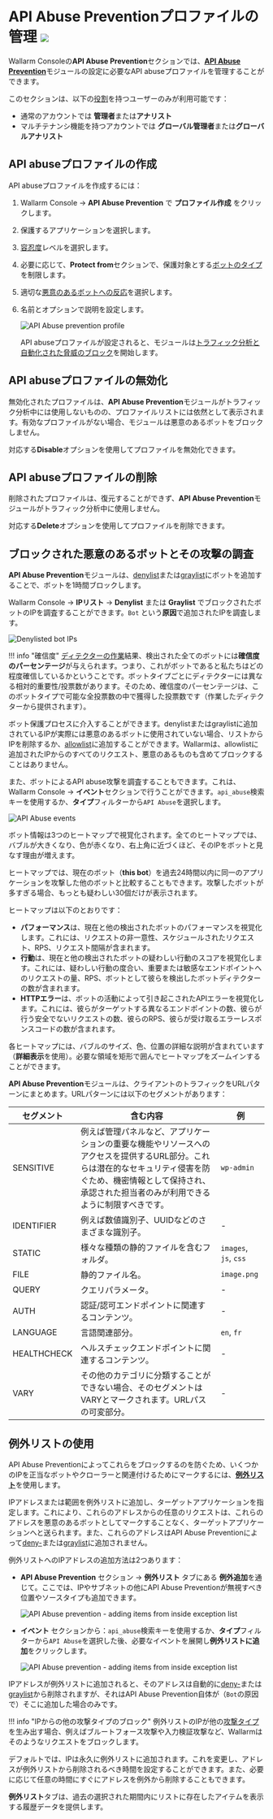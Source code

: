 # API Abuse Preventionプロファイルの管理 <a href="../../about-wallarm/subscription-plans/#subscription-plans"><img src="../../images/api-security-tag.svg" style="border: none;"></a>

Wallarm Consoleの**API Abuse Prevention**セクションでは、[**API Abuse Prevention**](../about-wallarm/api-abuse-prevention.md)モジュールの設定に必要なAPI abuseプロファイルを管理することができます。

このセクションは、以下の[役割](../user-guides/settings/users.md#user-roles)を持つユーザーのみが利用可能です：

* 通常のアカウントでは **管理者**または**アナリスト**
* マルチテナンシ機能を持つアカウントでは **グローバル管理者**または**グローバルアナリスト**

## API abuseプロファイルの作成

API abuseプロファイルを作成するには：

1. Wallarm Console → **API Abuse Prevention** で **プロファイル作成** をクリックします。
1. 保護するアプリケーションを選択します。
1. [容忍度](../about-wallarm/api-abuse-prevention.md#tolerance)レベルを選択します。
1. 必要に応じて、**Protect from**セクションで、保護対象とする[ボットのタイプ](../about-wallarm/api-abuse-prevention.md#automated-threats-blocked-by-api-abuse-prevention)を制限します。
1. 適切な[悪意のあるボットへの反応](../about-wallarm/api-abuse-prevention.md#reaction-to-malicious-bots)を選択します。
1. 名前とオプションで説明を設定します。

    ![API Abuse prevention profile](../images/about-wallarm-waf/abi-abuse-prevention/create-api-abuse-prevention.png)

    API abuseプロファイルが設定されると、モジュールは[トラフィック分析と自動化された脅威のブロック](../about-wallarm/api-abuse-prevention.md#how-api-abuse-prevention-works)を開始します。

## API abuseプロファイルの無効化

無効化されたプロファイルは、**API Abuse Prevention**モジュールがトラフィック分析中には使用しないものの、プロファイルリストには依然として表示されます。有効なプロファイルがない場合、モジュールは悪意のあるボットをブロックしません。

対応する**Disable**オプションを使用してプロファイルを無効化できます。

## API abuseプロファイルの削除

削除されたプロファイルは、復元することができず、**API Abuse Prevention**モジュールがトラフィック分析中に使用しません。

対応する**Delete**オプションを使用してプロファイルを削除できます。

## ブロックされた悪意のあるボットとその攻撃の調査

**API Abuse Prevention**モジュールは、[denylist](../user-guides/ip-lists/denylist.md)または[graylist](../user-guides/ip-lists/graylist.md)にボットを追加することで、ボットを1時間ブロックします。

Wallarm Console → **IPリスト** → **Denylist** または **Graylist** でブロックされたボットのIPを調査することができます。`Bot` という**原因**で追加されたIPを調査します。

![Denylisted bot IPs](../images/about-wallarm-waf/abi-abuse-prevention/denylisted-bot-ips.png)

!!! info "確信度"
    [ディテクターの作業](../about-wallarm/api-abuse-prevention.md#how-api-abuse-prevention-works)結果、検出された全てのボットには**確信度のパーセンテージ**が与えられます。つまり、これがボットであると私たちはどの程度確信しているかということです。ボットタイプごとにディテクターには異なる相対的重要性/投票数があります。そのため、確信度のパーセンテージは、このボットタイプで可能な全投票数の中で獲得した投票数です（作業したディテクターから提供されます）。

ボット保護プロセスに介入することができます。denylistまたはgraylistに追加されているIPが実際には悪意のあるボットに使用されていない場合、リストからIPを削除するか、[allowlist](../user-guides/ip-lists/allowlist.md)に追加することができます。Wallarmは、allowlistに追加されたIPからのすべてのリクエスト、悪意のあるものも含めてブロックすることはありません。

また、ボットによるAPI abuse攻撃を調査することもできます。これは、Wallarm Console → **イベント**セクションで行うことができます。`api_abuse`検索キーを使用するか、**タイプ**フィルターから`API Abuse`を選択します。

![API Abuse events](../images/about-wallarm-waf/abi-abuse-prevention/api-abuse-events.png)

ボット情報は3つのヒートマップで視覚化されます。全てのヒートマップでは、バブルが大きくなり、色が赤くなり、右上角に近づくほど、そのIPをボットと見なす理由が増えます。

ヒートマップでは、現在のボット（**this bot**）を過去24時間以内に同一のアプリケーションを攻撃した他のボットと比較することもできます。攻撃したボットが多すぎる場合、もっとも疑わしい30個だけが表示されます。

ヒートマップは以下のとおりです：

* **パフォーマンス**は、現在と他の検出されたボットのパフォーマンスを視覚化します。これには、リクエストの非一意性、スケジュールされたリクエスト、RPS、リクエスト間隔が含まれます。
* **行動**は、現在と他の検出されたボットの疑わしい行動のスコアを視覚化します。これには、疑わしい行動の度合い、重要または敏感なエンドポイントへのリクエストの量、RPS、ボットとして彼らを検出したボットディテクターの数が含まれます。
* **HTTPエラー**は、ボットの活動によって引き起こされたAPIエラーを視覚化します。これには、彼らがターゲットする異なるエンドポイントの数、彼らが行う安全でないリクエストの数、彼らのRPS、彼らが受け取るエラーレスポンスコードの数が含まれます。

各ヒートマップには、バブルのサイズ、色、位置の詳細な説明が含まれています（**詳細表示**を使用）。必要な領域を矩形で囲んでヒートマップをズームインすることができます。

**API Abuse Prevention**モジュールは、クライアントのトラフィックをURLパターンにまとめます。URLパターンには以下のセグメントがあります：

| セグメント | 含む内容 | 例 |
|---|---|---|
| SENSITIVE | 例えば管理パネルなど、アプリケーションの重要な機能やリソースへのアクセスを提供するURL部分。これらは潜在的なセキュリティ侵害を防ぐため、機密情報として保持され、承認された担当者のみが利用できるように制限すべきです。 | `wp-admin` |
| IDENTIFIER | 例えば数値識別子、UUIDなどのさまざまな識別子。 | - |
| STATIC | 様々な種類の静的ファイルを含むフォルダ。 | `images`, `js`, `css` |
| FILE | 静的ファイル名。 | `image.png` |
| QUERY | クエリパラメータ。 | - |
| AUTH | 認証/認可エンドポイントに関連するコンテンツ。 | - |
| LANGUAGE | 言語関連部分。 | `en`, `fr` |
| HEALTHCHECK | ヘルスチェックエンドポイントに関連するコンテンツ。 | - |
| VARY | その他のカテゴリに分類することができない場合、そのセグメントはVARYとマークされます。URLパスの可変部分。 | - |

## 例外リストの使用

API Abuse Preventionによってこれらをブロックするのを防ぐため、いくつかのIPを正当なボットやクローラーと関連付けるためにマークするには、[**例外リスト**](../about-wallarm/api-abuse-prevention.md#exception-list)を使用します。

IPアドレスまたは範囲を例外リストに追加し、ターゲットアプリケーションを指定します。これにより、これらのアドレスからの任意のリクエストは、これらのアドレスを悪意のあるボットとしてマークすることなく、ターゲットアプリケーションへと送られます。また、これらのアドレスはAPI Abuse Preventionによって[deny-](../user-guides/ip-lists/denylist.md)または[graylist](../user-guides/ip-lists/graylist.md)に追加されません。

例外リストへのIPアドレスの追加方法は2つあります：

*  **API Abuse Prevention** セクション → **例外リスト** タブにある **例外追加**を通じて。ここでは、IPやサブネットの他にAPI Abuse Preventionが無視すべき位置やソースタイプも追加できます。

    ![API Abuse prevention - adding items from inside exception list](../images/about-wallarm-waf/abi-abuse-prevention/exception-list-add-from-inside.png)

*  **イベント** セクションから：`api_abuse`検索キーを使用するか、**タイプ**フィルターから`API Abuse`を選択した後、必要なイベントを展開し**例外リストに追加**をクリックします。

    ![API Abuse prevention - adding items from inside exception list](../images/about-wallarm-waf/abi-abuse-prevention/exception-list-add-from-event.png)

IPアドレスが例外リストに追加されると、そのアドレスは自動的に[deny-](../user-guides/ip-lists/denylist.md)または[graylist](../user-guides/ip-lists/graylist.md)から削除されますが、それはAPI Abuse Prevention自体が（`Bot`の原因で）そこに追加した場合のみです。

!!! info "IPからの他の攻撃タイプのブロック"
    例外リストのIPが他の[攻撃タイプ](../attacks-vulns-list.md)を生み出す場合、例えばブルートフォース攻撃や入力検証攻撃など、Wallarmはそのようなリクエストをブロックします。

デフォルトでは、IPは永久に例外リストに追加されます。これを変更し、アドレスが例外リストから削除されるべき時間を設定することができます。また、必要に応じて任意の時間にすぐにアドレスを例外から削除することもできます。

**例外リスト**タブは、過去の選択された期間内にリストに存在したアイテムを表示する履歴データを提供します。
